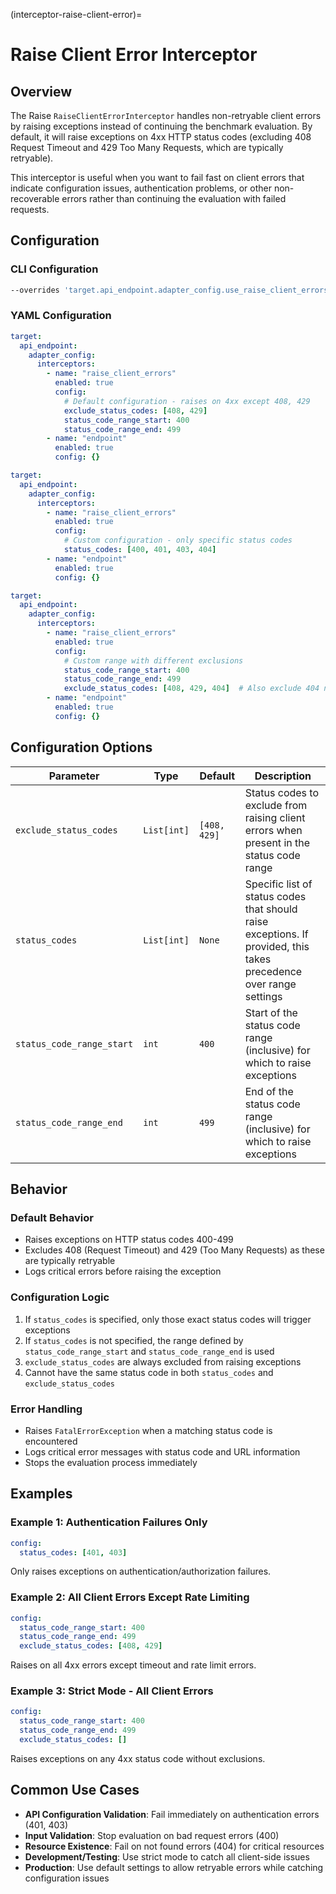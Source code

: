 (interceptor-raise-client-error)=
# Raise Client Error Interceptor

## Overview

The Raise `RaiseClientErrorInterceptor` handles non-retryable client errors by raising exceptions instead of continuing the benchmark evaluation. By default, it will raise exceptions on 4xx HTTP status codes (excluding 408 Request Timeout and 429 Too Many Requests, which are typically retryable).

This interceptor is useful when you want to fail fast on client errors that indicate configuration issues, authentication problems, or other non-recoverable errors rather than continuing the evaluation with failed requests.

## Configuration

### CLI Configuration

```bash
--overrides 'target.api_endpoint.adapter_config.use_raise_client_errors=True
```

### YAML Configuration

```yaml
target:
  api_endpoint:
    adapter_config:
      interceptors:
        - name: "raise_client_errors"
          enabled: true
          config:
            # Default configuration - raises on 4xx except 408, 429
            exclude_status_codes: [408, 429]
            status_code_range_start: 400
            status_code_range_end: 499
        - name: "endpoint"
          enabled: true
          config: {}
```

```yaml
target:
  api_endpoint:
    adapter_config:
      interceptors:
        - name: "raise_client_errors"
          enabled: true
          config:
            # Custom configuration - only specific status codes
            status_codes: [400, 401, 403, 404]
        - name: "endpoint"
          enabled: true
          config: {}
```

```yaml
target:
  api_endpoint:
    adapter_config:
      interceptors:
        - name: "raise_client_errors"
          enabled: true
          config:
            # Custom range with different exclusions
            status_code_range_start: 400
            status_code_range_end: 499
            exclude_status_codes: [408, 429, 404]  # Also exclude 404 not found
        - name: "endpoint"
          enabled: true
          config: {}
```

## Configuration Options

| Parameter | Type | Default | Description |
|-----------|------|---------|-------------|
| `exclude_status_codes` | `List[int]` | `[408, 429]` | Status codes to exclude from raising client errors when present in the status code range |
| `status_codes` | `List[int]` | `None` | Specific list of status codes that should raise exceptions. If provided, this takes precedence over range settings |
| `status_code_range_start` | `int` | `400` | Start of the status code range (inclusive) for which to raise exceptions |
| `status_code_range_end` | `int` | `499` | End of the status code range (inclusive) for which to raise exceptions |

## Behavior

### Default Behavior
- Raises exceptions on HTTP status codes 400-499
- Excludes 408 (Request Timeout) and 429 (Too Many Requests) as these are typically retryable
- Logs critical errors before raising the exception

### Configuration Logic
1. If `status_codes` is specified, only those exact status codes will trigger exceptions
2. If `status_codes` is not specified, the range defined by `status_code_range_start` and `status_code_range_end` is used
3. `exclude_status_codes` are always excluded from raising exceptions
4. Cannot have the same status code in both `status_codes` and `exclude_status_codes`

### Error Handling
- Raises `FatalErrorException` when a matching status code is encountered
- Logs critical error messages with status code and URL information
- Stops the evaluation process immediately

## Examples

### Example 1: Authentication Failures Only
```yaml
config:
  status_codes: [401, 403]
```
Only raises exceptions on authentication/authorization failures.

### Example 2: All Client Errors Except Rate Limiting
```yaml
config:
  status_code_range_start: 400
  status_code_range_end: 499
  exclude_status_codes: [408, 429]
```
Raises on all 4xx errors except timeout and rate limit errors.

### Example 3: Strict Mode - All Client Errors
```yaml
config:
  status_code_range_start: 400
  status_code_range_end: 499
  exclude_status_codes: []
```
Raises exceptions on any 4xx status code without exclusions.

## Common Use Cases

- **API Configuration Validation**: Fail immediately on authentication errors (401, 403)
- **Input Validation**: Stop evaluation on bad request errors (400)
- **Resource Existence**: Fail on not found errors (404) for critical resources
- **Development/Testing**: Use strict mode to catch all client-side issues
- **Production**: Use default settings to allow retryable errors while catching configuration issues
